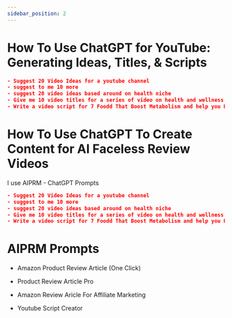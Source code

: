 ```yaml
---
sidebar_position: 2
---
```


# How To Use ChatGPT for YouTube: Generating Ideas, Titles, & Scripts

```json
- Suggest 20 Video Ideas for a youtube channel
- suggest to me 10 more
- suggest 20 video ideas based around on health niche
- Give me 10 video titles for a series of video on health and wellness for specific goals, such as weight loss, muscle buildinmg or improving cardiovascular health.
- Write a video script for 7 Foodd That Boost Metabolism and help you Burn fat.

```


# How To Use ChatGPT To Create Content for AI Faceless Review Videos

I use AIPRM - ChatGPT Prompts 

```json
- Suggest 20 Video Ideas for a youtube channel
- suggest to me 10 more
- suggest 20 video ideas based around on health niche
- Give me 10 video titles for a series of video on health and wellness for specific goals, such as weight loss, muscle buildinmg or improving cardiovascular health.
- Write a video script for 7 Foodd That Boost Metabolism and help you Burn fat.

```
# AIPRM Prompts 

- Amazon Product Review Article (One Click)

- Product Review Article Pro

- Amazon Review Aricle For Affiliate Marketing

- Youtube Script Creator


